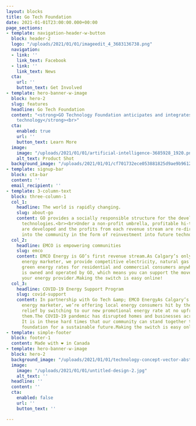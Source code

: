 ```yaml
---
layout: blocks
title: Go Tech Foundation
date: 2021-01-01T23:00:00.000+00:00
page_sections:
- template: navigation-header-w-button
  block: header-2
  logo: "/uploads/2021/01/01/imageedit_4_3683136738.png"
  navigation:
  - link: ''
    link_text: Facebook
  - link: ''
    link_text: News
  cta:
    url: ''
    button_text: Get Involved
- template: hero-banner-w-image
  block: hero-2
  slug: features
  headline: Go Tech Foundation
  content: "<strong>GO Technology Foundation anticipates and integrates disruptive
    technology</strong><br>"
  cta:
    enabled: true
    url: ''
    button_text: Learn More
  image:
    image: "/uploads/2021/01/01/artificial-intelligence-3685928_1920.png"
    alt_text: Product Shot
  background_image: "/uploads/2021/01/01/cf701732ece053881825d9ae9b96129c.jpg"
- template: signup-bar
  block: cta-bar
  content: ''
  email_recipient: ''
- template: 3-column-text
  block: three-column-1
  col_1:
    headline: The world is rapidly changing.
    slug: about-go
    content: GO provides a socially responsible structure for the development of disruptive
      technologies.<br><br>Under a non-profit umbrella, profitable hi-tech solutions
      are developed and the profits from each revenue stream are re-directed back
      into the community in the form of reinvestment into future technologies.
  col_2:
    headline: EMCO is empowering communities
    slug: emco
    content: EMCO Energy is GO’s first revenue stream.As Calgary’s only community-owned
      energy marketer, we provide competitive electricity, natural gas and certified
      green energy rates for residential and commercial consumers anywhere in Alberta.EMCO
      is owned and operated by GO, which means you can support the movement by switching
      your energy provider.Making the switch is easy online!
  col_3:
    headline: COVID-19 Energy Support Program
    slug: covid-support
    content: In partnership with Go Tech &amp; EMCO EnergyAs Calgary’s only community-owned
      energy marketer, we’re offering local energy consumers hit by the current pandemic
      relief by switching to our new promotional energy rate at no upfront cost to
      them.The COVID-19 pandemic has disrupted homes and businesses across Alberta.
      It is in these hard times that our community can stand together to build a strong
      foundation for a sustainable future.Making the switch is easy online!
- template: simple-footer
  block: footer-1
  content: Made with ❤︎ in Canada
- template: hero-banner-w-image
  block: hero-2
  background_image: "/uploads/2021/01/01/technology-concept-vector-abstract-polygonal-human-brain-shape-artificial-intelligence-with-line-dots-shadow-dark-blue-color-background_43778-438.jpg"
  image:
    image: "/uploads/2021/01/01/untitled-design-2.jpg"
    alt_text: ''
  headline: ''
  content: ''
  cta:
    enabled: false
    url: ''
    button_text: ''

---
```

